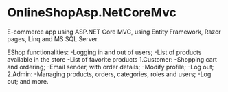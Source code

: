 # OnlineShopAsp.NetCoreMvc
E-commerce app using ASP.NET Core MVC, using Entity Framework, Razor pages, Linq and MS SQL Server.

EShop functionalities:
-Logging in and out of users;
-List of products available in the store
-List of favorite products
1.Customer:
-Shopping cart and ordering;
-Email sender, with order details;
-Modify profile;
-Log out;
2.Admin:
-Managing products, orders, categories, roles and users;
-Log out;
and more.
